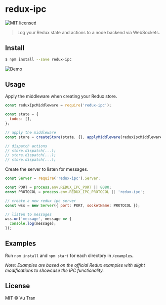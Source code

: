 # redux-ipc
[![MIT licensed](https://img.shields.io/badge/license-MIT-blue.svg)](LICENSE)


> Log your Redux state and actions to a node backend via WebSockets.

## Install

```bash
$ npm install --save redux-ipc
```

![Demo](demo.gif)

## Usage

Apply the middleware when creating your Redux store.

```js
const reduxIpcMiddleware = require('redux-ipc');

const state = {
  todos: [],
};

// apply the middleware
const store = createStore(state, {}, applyMiddleware(reduxIpcMiddleware));

// dispatch actions
// store.dispatch(...);
// store.dispatch(...);
// store.dispatch(...);
```

Create the server to listen for messages.

```js
const Server = require('redux-ipc').Server;

const PORT = process.env.REDUX_IPC_PORT || 8080;
const PROTOCOL = process.env.REDUX_IPC_PROTOCOL || 'redux-ipc';

// create a new redux ipc server
const wss = new Server({ port: PORT, socketName: PROTOCOL });

// listen to messages
wss.on('message', message => {
  console.log(message);
});
```

## Examples

Run `npm install` and `npm start` for each directory in `/examples`.

*Note: Examples are based on the official Redux examples with slight modifications to showcase the IPC functionality.*

## License

MIT © Vu Tran

